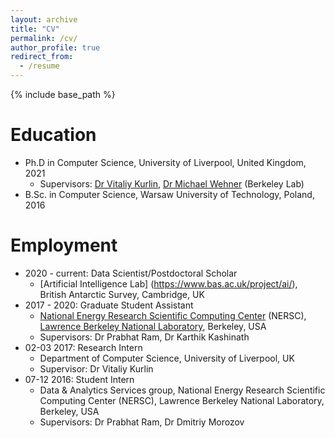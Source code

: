 ```yaml
---
layout: archive
title: "CV"
permalink: /cv/
author_profile: true
redirect_from:
  - /resume
---
```


{% include base_path %}

Education
======
* Ph.D in Computer Science, University of Liverpool, United Kingdom, 2021
	* Supervisors: [Dr Vitaliy Kurlin](http://kurlin.org/), [Dr Michael Wehner](https://crd.lbl.gov/departments/computational-science/ccmc/staff/staff-members/michael-wehner/) (Berkeley Lab)
* B.Sc. in Computer Science, Warsaw University of Technology, Poland, 2016

Employment
======
* 2020 - current: Data Scientist/Postdoctoral Scholar
	* [Artificial Intelligence Lab] (https://www.bas.ac.uk/project/ai/), British Antarctic Survey, Cambridge, UK
* 2017 - 2020: Graduate Student Assistant
	* [National Energy Research Scientific Computing Center](https://www.nersc.gov/) (NERSC), [Lawrence Berkeley National Laboratory](https://www.lbl.gov/), Berkeley, USA
	* Supervisors: Dr Prabhat Ram, Dr Karthik Kashinath
* 02-03 2017: Research Intern
	* Department of Computer Science, University of Liverpool, UK
	* Supervisor: Dr Vitaliy Kurlin
* 07-12 2016: Student Intern
	* Data & Analytics Services group, National Energy Research Scientific Computing Center (NERSC), Lawrence Berkeley National Laboratory, Berkeley, USA
	* Supervisors: Dr Prabhat Ram, Dr Dmitriy Morozov


